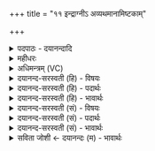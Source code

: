 +++
title = "११ इन्द्राग्नीऽ अव्यथमानामिष्टकाम्"

+++
<details><summary>पदपाठः - दयानन्दादि</summary>

इन्द्रा॑ग्नी॒ इतीन्द्रा॑ग्नी। अव्य॑थमानाम्। इष्ट॑काम्। दृ॒ꣳह॒त॒म्। यु॒वम्। पृ॒ष्ठेन॑। द्यावा॑पृथि॒वी इति॒ द्यावा॑ऽपृथि॒वी। अ॒न्तरि॑क्षम्। च॒। वि। बा॒ध॒से॒। ११।
</details>

<details><summary>महीधरः</summary>

म० अथ तृतीया चितिः । इन्द्राग्नी विश्वकर्मा च तन्मन्त्राणामृषिः । 'तृतीयायाᳪं᳭स्वयमातृण्णामिन्द्राग्नी इति मध्ये' (का० १७ । ८ । २५) । तृतीयायां चितावात्मनो मध्ये स्वयमातृण्णामुपदधाति । अनुष्टुप् पूर्वोऽर्धर्च इन्द्राग्निदेवत्यः उत्तरः स्वयमातृण्णादेवतः । हे इन्द्राग्नी, युवं युवामव्यथमानामचलन्तीं भङ्गरहितामिष्टकां स्वयमातृण्णाख्यां दृढीकुरुतम् । एवमिन्द्राग्नी प्रत्युक्त्वा इष्टकामाह । हे स्वयमातृण्णे, पृष्ठेन स्वोपरिभागेन द्यावापृथिवी अन्तरिक्षं च त्वं विबाधसे अभिभवसि लोकत्रयमत्येषि ॥ ११ ॥  
द्वादशी।
</details>

<details><summary>अधिमन्त्रम् (VC)</summary>

- इन्द्राग्नी देवते
- विश्वेदेवा ऋषयः
- भुरिगनुष्टुप्
- गान्धारः
</details>

<details><summary>दयानन्द-सरस्वती (हि) - विषयः</summary>

फिर भी वही विषय अगले मन्त्र में कहा है ॥
</details>

<details><summary>दयानन्द-सरस्वती (हि) - पदार्थः</summary>

पदार्थान्वयभाषाः -  हे (इन्द्राग्नी) बिजुली और सूर्य्य के समान वर्त्तमान स्त्री-पुरुषो ! (युवम्) तुम दोनों (अव्यथमानाम्) जमी हुई बुद्धि को प्राप्त होके (इष्टकाम्) र्इंट के समान गृहाश्रम को (दृंहतम्) दृढ़ करो। जैसे (द्यावापृथिवी) प्रकाश और भूमि (पृष्ठेन) पीठ से (अन्तरिक्षम्) आकाश को बाँधते हैं, वैसे तुम दुःख (च) और शत्रुओं को बाँधा करो। हे पुरुष ! जैसे तू इस अपनी स्त्री की पीड़ा को (विबाधसे) विशेष करके हटाता है, वैसे यह स्त्री भी तेरी सकल पीड़ा को हरा करे ॥११ ॥
</details>

<details><summary>दयानन्द-सरस्वती (हि) - भावार्थः</summary>

भावार्थभाषाः -  इस मन्त्र में श्लेष और वाचकलुप्तोपमालङ्कार हैं। जैसे बिजुली और सूर्य जल वर्षा के ओषधि आदि पदार्थों को बढ़ाते हैं, वैसे ही स्त्री-पुरुष कुटुम्ब को बढ़ावें, जैसे प्रकाश और पृथिवी आकाश का आवरण करते हैं, वैसे गृहाश्रम के व्यवहारों को पूर्ण करें ॥११ ॥
</details>

<details><summary>दयानन्द-सरस्वती (सं) - विषयः</summary>

पुनस्तमेव विषयमाह ॥
</details>

<details><summary>दयानन्द-सरस्वती (सं) - पदार्थः</summary>

पदार्थान्वयभाषाः -  हे इन्द्राग्नी इव वर्त्तमानौ स्त्रीपुरुषौ ! युवं युवामव्यथमानां प्रज्ञां प्राप्येष्टकामिव गृहाश्रमं दृंहतम्। यथा द्यावापृथिवी पृष्ठेनान्तरिक्षं बाधेते, तथा दुःखानि शत्रूंश्च बाधेथाम्। हे पुरुष ! यथा त्वमेतस्याः स्वपत्न्याः पीडां विबाधसे तथा चेयमपि तव पीडां बाधताम् ॥११ ॥
</details>

<details><summary>दयानन्द-सरस्वती (सं) - भावार्थः</summary>

भावार्थभाषाः -  अत्र श्लेषवाचकलुप्तोपमालङ्कारौ। यथा विद्युत्सूर्य्यावपो वर्षित्वौषध्यादीन् वर्धयतस्तथैव स्त्रीपुरुषौ कुटुम्बं वर्धयेताम्। यथा प्रकाशः पृथिवी आकाशमाच्छादयतस्तथैव गृहाश्रमव्यवहारमलङ्कुर्याताम् ॥११ ॥
</details>

<details><summary>सविता जोशी ← दयानन्दः (म) - भावार्थः</summary>

भावार्थभाषाः -  या मंत्रात श्लेष व वाचकलुप्तोपमालंकार आहेत. जसे विद्युत व सूर्य हे जलवृष्टीद्वारे वृक्ष इत्यादी पदार्थांची वृद्धी करतात, तसेच स्त्री-पुरुषांनी कुटुंबाला वाढवावे. जसे प्रकाश व भूमी आकाशाला घेरतात तसे (दुःखाना व शत्रूंना बंदिस्त करून) गृहस्थाश्रमाचे सर्व व्यवहार पूर्ण करावेत.
</details>